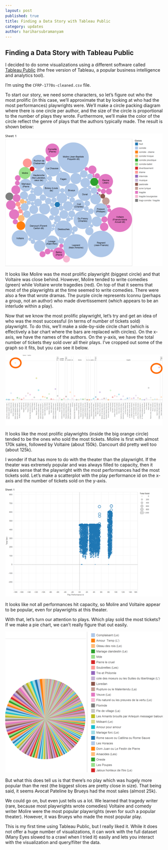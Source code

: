 ```yaml
---
layout: post
published: true
title: Finding a Data Story with Tableau Public
category: updates
author: hariharsubramanyam
---
```


## Finding a Data Story with Tableau Public

I decided to do some visualizations using a different software called [Tableau Public](http://www.tableau.com/products/public) (the free version of Tableau, a popular business intelligence and analytics tool).

I’m using the `CFRP-1770s-cleaned.csv` file.

To start our story, we need some characters, so let’s figure out who the most prolific (in this case, we’ll approximate that by looking at who had the most performances) playwrights were. We’ll make a circle packing diagram where there is one circle per author, and the size of the circle is proportional to the number of plays they wrote. Furthermore, we’ll make the color of the circle reflect the genre of plays that the authors typically made. The result is shown below:

![circle packing diagram](/assets/harihar_tableau0.png)

It looks like Molire was the most prolific playwright (biggest circle) and that Voltaire was close behind. However, Molire tended to write comedies (green) while Voltaire wrote tragedies (red). On top of that it seems that most of the playwrights at the time seemed to write comedies. There were also a few that wrote dramas. The purple circle represents Iconnu (perhaps a group, not an author) who made divertissement (which appears to be an interlude within a play).

Now that we know the most prolific playwright, let’s try and get an idea of who was the most successful (in terms of number of tickets sold) playwright. To do this, we’ll make a side-by-side circle chart (which is effectively a bar chart where the bars are replaced with circles). On the x-axis, we have the names of the authors. On the y-axis, we have the total number of tickets they sold over all their plays. I’ve cropped out some of the graph so it fits, but you can see it below.

![side by side circles](/assets/harihar_tableau1.png)

It looks like the most prolific playwrights (inside the big orange circle) tended to be the ones who sold the most tickets. Molire is first with almost 170k sales, followed by Voltaire (about 150k). Dancourt did pretty well too (about 125k).

I wonder if that has more to do with the theater than the playwright. If the theater was extremely popular and was always filled to capacity, then it makes sense that the playwright with the most performances had the most tickets sold. Let’s make a scatterplot with the play performance id on the x-axis and the number of tickets sold on the y-axis. 

![scatterplot](/assets/harihar_tableau2.png)

It looks like not all performances hit capacity, so Molire and Voltaire appear to be popular, even for playwrights at this theater.

With that, let’s turn our attention to plays. Which play sold the most tickets? If we make a pie chart, we can’t really figure that out easily. 

![pie chart](/assets/harihar_tableau3.png)

But what this does tell us is that there’s no play which was hugely more popular than the rest (the biggest slices are pretty close in size). That being said, it seems Avocat Pateline by Brueys had the most sales (almost 25k).

We could go on, but even just tells us a lot. We learned that tragedy writer (rare, because most playwrights wrote comedies) Voltaire and comedy writer Molire were the most popular playwrights (even for such a popular theater). However, it was Brueys who made the most popular play.

This is my first time using Tableau Public, but I really liked it. While it does not offer a huge number of visualizations, it can work with the full dataset (Many Eyes slowed to a crawl when I tried it) easily and lets you interact with the visualization and query/filter the data.